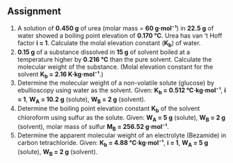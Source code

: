 ## Assignment

<ol>
  <li>
    A solution of <strong>0.450 g</strong> of urea (molar mass = <strong>60 g·mol⁻¹</strong>) in <strong>22.5 g</strong> of water showed a boiling point elevation of <strong>0.170 °C</strong>. Urea has van ’t Hoff factor <strong>i = 1</strong>. Calculate the molal elevation constant (<strong>K<sub>b</sub></strong>) of water.
  </li>

  <li>
    <strong>0.15 g</strong> of a substance dissolved in <strong>15 g</strong> of solvent boiled at a temperature higher by <strong>0.216 °C</strong> than the pure solvent. Calculate the molecular weight of the substance. (Molal elevation constant for the solvent <strong>K<sub>b</sub> = 2.16 K·kg·mol⁻¹</strong>.)
  </li>

  <li>
    Determine the molecular weight of a non-volatile solute (glucose) by ebullioscopy using water as the solvent. Given: <strong>K<sub>b</sub> = 0.512 °C·kg·mol⁻¹</strong>, <strong>i = 1</strong>, <strong>W<sub>A</sub> = 10.2 g</strong> (solute), <strong>W<sub>B</sub> = 2 g</strong> (solvent).
  </li>

  <li>
    Determine the boiling point elevation constant <strong>K<sub>b</sub></strong> of the solvent chloroform using sulfur as the solute. Given: <strong>W<sub>A</sub> = 5 g</strong> (solute), <strong>W<sub>B</sub> = 2 g</strong> (solvent), molar mass of sulfur <strong>M<sub>B</sub> = 256.52 g·mol⁻¹</strong>.
  </li>

  <li>
    Determine the apparent molecular weight of an electrolyte (Bezamide) in carbon tetrachloride. Given: <strong>K<sub>b</sub> = 4.88 °C·kg·mol⁻¹</strong>, <strong>i = 1</strong>, <strong>W<sub>A</sub> = 5 g</strong> (solute), <strong>W<sub>B</sub> = 2 g</strong> (solvent).
  </li>
</ol>


